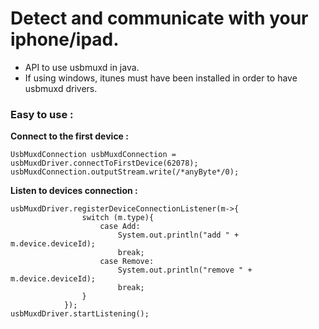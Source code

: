 # Detect and communicate with your iphone/ipad.

- API to use usbmuxd in java.
- If using windows, itunes must have been installed in order to have usbmuxd drivers.

### Easy to use :

**Connect to the first device :**

``` IUsbMuxd usbMuxdDriver = UsbMuxdFactory.getInstance();
UsbMuxdConnection usbMuxdConnection = usbMuxdDriver.connectToFirstDevice(62078);
usbMuxdConnection.outputStream.write(/*anyByte*/0);
```

**Listen to devices connection :**

```
usbMuxdDriver.registerDeviceConnectionListener(m->{
 				switch (m.type){
 					case Add:
 						System.out.println("add " + m.device.deviceId);
 						break;
 					case Remove:
 						System.out.println("remove " + m.device.deviceId);
 						break;
 				}
 			});
usbMuxdDriver.startListening();
 ```
